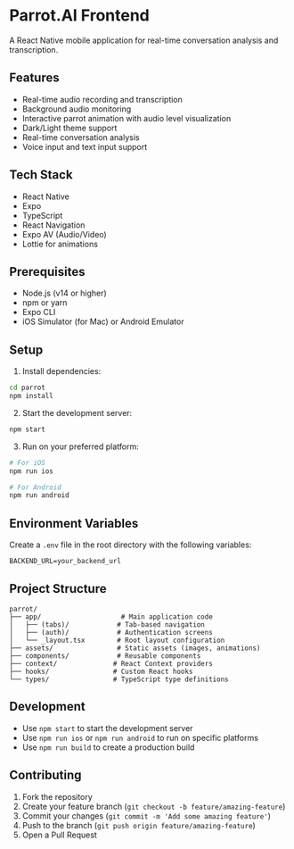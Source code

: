 # Parrot.AI Frontend

A React Native mobile application for real-time conversation analysis and transcription.

## Features

- Real-time audio recording and transcription
- Background audio monitoring
- Interactive parrot animation with audio level visualization
- Dark/Light theme support
- Real-time conversation analysis
- Voice input and text input support

## Tech Stack

- React Native
- Expo
- TypeScript
- React Navigation
- Expo AV (Audio/Video)
- Lottie for animations

## Prerequisites

- Node.js (v14 or higher)
- npm or yarn
- Expo CLI
- iOS Simulator (for Mac) or Android Emulator

## Setup

1. Install dependencies:
```bash
cd parrot
npm install
```

2. Start the development server:
```bash
npm start
```

3. Run on your preferred platform:
```bash
# For iOS
npm run ios

# For Android
npm run android
```

## Environment Variables

Create a `.env` file in the root directory with the following variables:
```
BACKEND_URL=your_backend_url
```

## Project Structure

```
parrot/
├── app/                    # Main application code
│   ├── (tabs)/            # Tab-based navigation
│   ├── (auth)/            # Authentication screens
│   └── _layout.tsx        # Root layout configuration
├── assets/                # Static assets (images, animations)
├── components/            # Reusable components
├── context/              # React Context providers
├── hooks/                # Custom React hooks
└── types/                # TypeScript type definitions
```

## Development

- Use `npm start` to start the development server
- Use `npm run ios` or `npm run android` to run on specific platforms
- Use `npm run build` to create a production build

## Contributing

1. Fork the repository
2. Create your feature branch (`git checkout -b feature/amazing-feature`)
3. Commit your changes (`git commit -m 'Add some amazing feature'`)
4. Push to the branch (`git push origin feature/amazing-feature`)
5. Open a Pull Request 